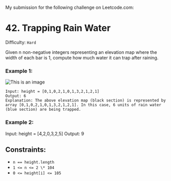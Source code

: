 My submission for the following challenge on Leetcode.com:

# 42. Trapping Rain Water

Difficulty: `Hard`

Given n non-negative integers representing an elevation map where the width of each bar is 1, compute how much water it can trap after raining.

### Example 1:

![This is an image](https://assets.leetcode.com/uploads/2018/10/22/rainwatertrap.png)

```
Input: height = [0,1,0,2,1,0,1,3,2,1,2,1]
Output: 6
Explanation: The above elevation map (black section) is represented by array [0,1,0,2,1,0,1,3,2,1,2,1]. In this case, 6 units of rain water (blue section) are being trapped.
```

### Example 2:

Input: height = [4,2,0,3,2,5]
Output: 9

## Constraints:

- `n == height.length`
- `1 <= n <= 2 \* 104`
- `0 <= height[i] <= 105`
